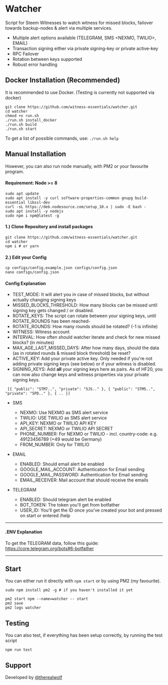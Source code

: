 # Watcher

Script for Steem Witnesses to watch witness for missed blocks, failover towards backup-nodes & alert via multiple services.

- Multiple alert options available (TELEGRAM, SMS <NEXMO, TWILIO>, EMAIL)
- Transaction signing either via private signing-key or private active-key
- RPC Failover
- Rotation between keys supported
- Robust error handling


## Docker Installation (Recommended)
It is recommended to use Docker. (Testing is currently not supported via docker)

```
git clone https://github.com/witness-essentials/watcher.git
cd watcher
chmod +x run.sh
./run.sh install_docker
./run.sh build
./run.sh start
```

To get a list of possible commands, use: `./run.sh help`

## Manual Installation

However, you can also run node manually, with PM2 or your favourite program.

#### Requirement: Node >= 8
```
sudo apt update
sudo apt install -y curl software-properties-common gnupg build-essential libssl-dev
curl -sL https://deb.nodesource.com/setup_10.x | sudo -E bash -
sudo apt install -y nodejs
sudo npm i npm@latest -g
```

#### 1.) Clone Repository and install packages
```
git clone https://github.com/witness-essentials/watcher.git
cd watcher
npm i # or yarn
```

#### 2.) Edit your Config
```
cp configs/config.example.json configs/config.json
nano configs/config.json
```

#### Config Explanation

- TEST_MODE: It will alert you in case of missed blocks, but without actually changing signing keys
- MISSED_BLOCKS_THRESHOLD: How many blocks can be missed until signing key gets changed / or disabled.
- ROTATE_KEYS: The script can rotate between your signing keys, until ROTATE_ROUNDS has been reached-
- ROTATE_ROUNDS: How many rounds should be rotated? (-1 is infinite)
- WITNESS: Witness account
- INTERVAL: How often should watcher iterate and check for new missed blocks? (in minutes)
- MAX_AGE_LAST_MISSED_DAYS: After how many days, should the data (as in rotated rounds & missed block threshold) be reset?
- ACTIVE_KEY: Add your private active key. Only needed if you're not adding private signing keys (see below) or if your witness is disabled.
- SIGNING_KEYS: Add **all** your signing keys here as pairs. As of HF20, you can now also change keys and witness properties via your private signing keys.

```
 [{ "public": "STM7..", "private": "5JS.." }, { "public": "STM5..", "private": "5PD.." }, { .. }]
```

- SMS
  - NEXMO: Use NEXMO as SMS alert service
  - TWILIO: USE TWILIO as SMS alert service
  - API_KEY: NEXMO or TWILIO API KEY
  - API_SECRET: NEXMO or TWILIO API SECRET
  - PHONE_NUMBER: For NEXMO or TWILIO - incl. country-code: e.g. 49123456789 (+49 would be Germany)
  - FROM_NUMBER: Only for TWILIO

- EMAIL
  - ENABLED: Should email alert be enabled
  - GOOGLE_MAIL_ACCOUNT: Authentication for Email sending
  - GOOGLE_MAIL_PASSWORD: Authentication for Email sending
  - EMAIL_RECEIVER: Mail account that should receive the emails

- TELEGRAM
  - ENABLED: Should telegram alert be enabled
  - BOT_TOKEN: The token you'll get from botfather
  - USER_ID: You'll get the ID once you've created your bot and pressed on start or entered /help  

---

#### .ENV Explanation



To get the TELEGRAM data, follow this guide: https://core.telegram.org/bots#6-botfather

---

## Start

You can either run it directly with `npm start` or by using PM2 (my favourite).

```
sudo npm install pm2 -g # if you haven't installed it yet

pm2 start npm --name=watcher -- start
pm2 save
pm2 logs watcher
```

## Testing

You can also test, if everything has been setup correctly, by running the test script

```
npm run test
```

## Support

Developed by <a href="https://therealwolf.me">@therealwolf</a>
